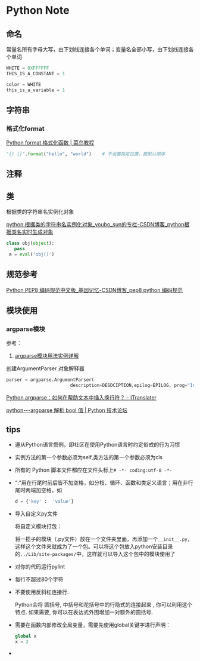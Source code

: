 # Python  Note

## 命名

常量名所有字母大写，由下划线连接各个单词；变量名全部小写，由下划线连接各个单词

```python
WHITE = 0XFFFFFF
THIS_IS_A_CONSTANT = 1

color = WHITE
this_is_a_variable = 1
```







## 字符串

### 格式化format

[Python format 格式化函数 | 菜鸟教程](https://www.runoob.com/python/att-string-format.html)

```python
"{} {}".format("hello", "world")    # 不设置指定位置，按默认顺序
```





## 注释



## 类

根据类的字符串名实例化对象

[python 根据类的字符串名实例化对象_youbo_sun的专栏-CSDN博客_python根据类名实时生成对象](https://blog.csdn.net/sun754276603/article/details/49533157)

```python
class obj(object): 
   pass 
 a = eval('obj()')
```



## 规范参考

[Python PEP8 编码规范中文版_基因记忆-CSDN博客_pep8 python 编码规范](https://blog.csdn.net/ratsniper/article/details/78954852)



## 模块使用

### argparse模块

参考：

1. [argparse模块用法实例详解](https://zhuanlan.zhihu.com/p/56922793)

创建ArgumentParser 对象解释器

```python
parser = argparse.ArgumentParser(
                        description=DESDCIPTION,epilog=EPILOG, prog="Invoker")
```

[Python argparse：如何在帮助文本中插入换行符？ - ITranslater](https://www.itranslater.com/qa/details/2112192355905307648)

[python---argparse 解析 bool 值 | Python 技术论坛](https://learnku.com/articles/44443)



## tips

- 遵从Python语言惯例，即社区在使用Python语言时约定俗成的行为习惯

- 实例方法的第一个参数必须为self,类方法的第一个参数必须为cls

- 所有的 Python 脚本文件都应在文件头标上`# -*- coding:utf-8 -*-`

- “:”用在行尾时前后皆不加空格，如分枝、循环、函数和类定义语言；用在非行尾时两端加空格，如

  ```python
  d = {'key' :  'value'}
  ```

- 导入自定义py文件

  将自定义模块打包：

  将一揽子的模块（.py文件）放在一个文件夹里面，再添加一个`__init__.py`，这样这个文件夹就成为了一个包。可以将这个包放入python安装目录的`../Lib/site-packages/`中，这样就可以导入这个包中的模块使用了

- 对你的代码运行pylint

- 每行不超过80个字符

- 不要使用反斜杠连接行.

  Python会将 圆括号, 中括号和花括号中的行隐式的连接起来 , 你可以利用这个特点. 如果需要, 你可以在表达式外围增加一对额外的圆括号.

- 需要在函数内部修改全局变量，需要先使用global关键字进行声明：

  ```python
  global x
  x = 2
  ```

- 



